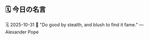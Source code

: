 ## 🗓️ 今日の名言

<!--START_SECTION:quote-->
🗓️ 2025-10-31
💬 "Do good by stealth, and blush to find it fame." — Alexander Pope
<!--END_SECTION:quote-->

